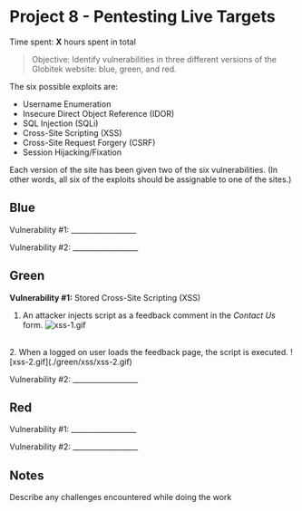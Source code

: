 # Project 8 - Pentesting Live Targets

Time spent: **X** hours spent in total

> Objective: Identify vulnerabilities in three different versions of the Globitek website: blue, green, and red.

The six possible exploits are:
* Username Enumeration
* Insecure Direct Object Reference (IDOR)
* SQL Injection (SQLi)
* Cross-Site Scripting (XSS)
* Cross-Site Request Forgery (CSRF)
* Session Hijacking/Fixation

Each version of the site has been given two of the six vulnerabilities. (In other words, all six of the exploits should be assignable to one of the sites.)

## Blue

Vulnerability #1: __________________

Vulnerability #2: __________________


## Green

**Vulnerability #1:** Stored Cross-Site Scripting (XSS)

1. An attacker injects script as a feedback comment in the *Contact Us* form.
  ![xss-1.gif](./green/xss/xss-1.gif)
  <br>
2. When a logged on user loads the feedback page, the script is executed.
  ![xss-2.gif](./green/xss/xss-2.gif)


Vulnerability #2: __________________


## Red

Vulnerability #1: __________________

Vulnerability #2: __________________


## Notes

Describe any challenges encountered while doing the work

